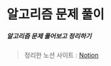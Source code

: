 # 알고리즘 문제 풀이
##### ***알고리즘 문제 풀어보고 정리하기***
> 정리한 노션 사이트 : <a href="https://dlclfh.notion.site/list-745fc96d28684106a3ef6acb68f90de2?pvs=4" target: _blank>Notion</a>
